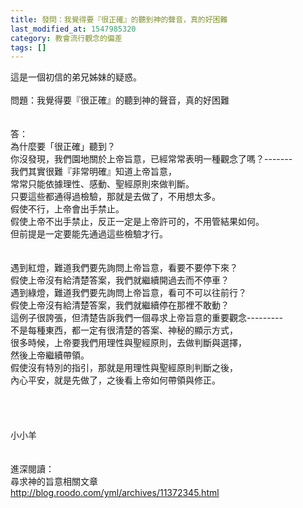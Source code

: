 ```yaml
---
title: 發問：我覺得要『很正確』的聽到神的聲音，真的好困難
last_modified_at: 1547985320
category: 教會流行觀念的偏差
tags: []
---
```


這是一個初信的弟兄姊妹的疑惑。<br><!--more--><br>問題：我覺得要『很正確』的聽到神的聲音，真的好困難<br><br><br>答：<br>為什麼要「很正確」聽到？<br>你沒發現，我們園地關於上帝旨意，已經常常表明一種觀念了嗎？-------<br>我們其實很難『非常明確』知道上帝旨意，<br>常常只能依據理性、感動、聖經原則來做判斷。<br>只要這些都通得過檢驗，那就是去做了，不用想太多。<br>假使不行，上帝會出手禁止。<br>假使上帝不出手禁止，反正一定是上帝許可的，不用管結果如何。<br>但前提是一定要能先通過這些檢驗才行。<br><br><br>遇到紅燈，難道我們要先詢問上帝旨意，看要不要停下來？<br>假使上帝沒有給清楚答案，我們就繼續開過去而不停車？<br>遇到綠燈，難道我們要先詢問上帝旨意，看可不可以往前行？<br>假使上帝沒有給清楚答案，我們就繼續停在那裡不敢動？<br>這例子很誇張，但清楚告訴我們一個尋求上帝旨意的重要觀念---------<br>不是每種東西，都一定有很清楚的答案、神秘的顯示方式，<br>很多時候，上帝要我們用理性與聖經原則，去做判斷與選擇，<br>然後上帝繼續帶領。<br>假使沒有特別的指引，那就是用理性與聖經原則判斷之後，<br>內心平安，就是先做了，之後看上帝如何帶領與修正。<br><br><br> <br><br>小小羊<br><br><br>進深閱讀：<br>尋求神的旨意相關文章<br>http://blog.roodo.com/yml/archives/11372345.html<br><br><br><br>
